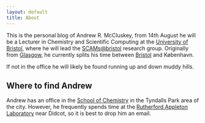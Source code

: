 ```yaml
---
layout: default
title: About
---
```


This is the personal blog of Andrew R. McCluskey, from 14th August he will be a Lecturer in Chemistry and Scientific Computing at the [University of Bristol](https://www.bristol.ac.uk), where he will lead the [SCAMs@bristol](https://scams-research.github.io) research group.
Originally from [Glasgow](https://goo.gl/maps/uqEbSEupr8jSi6Qn7), he currently splits his time between [Bristol](https://goo.gl/maps/476YLFRjRMtga9jH9) and København.

If not in the office he will likely be found running up and down muddy hills. 

## Where to find Andrew

Andrew has an office in the [School of Chemistry](https://goo.gl/maps/f9JrPsB4EbG18Xek6) in the Tyndalls Park area of the city. 
However, he frequently spends time at the [Rutherford Appleton Laboratory](https://goo.gl/maps/DrnXpGWfEF9mspjq5) near Didcot, so it is best to drop him an email. 
